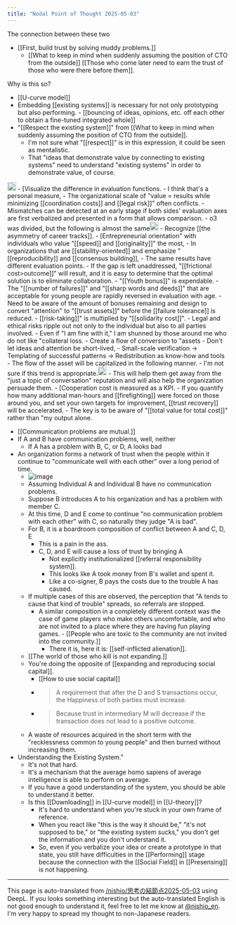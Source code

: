 ```yaml
---
title: "Nodal Point of Thought 2025-05-03"
---
```


The connection between these two
- [[First, build trust by solving muddy problems.]]
    - [[What to keep in mind when suddenly assuming the position of CTO from the outside]]
[[Those who come later need to earn the trust of those who were there before them]].

Why is this so?
- [[U-curve model]]
- Embedding [[existing systems]] is necessary for not only prototyping but also performing.
        - [[bouncing of ideas, opinions, etc. off each other to obtain a fine-tuned integrated whole]]
- "[[Respect the existing system]]" from [[What to keep in mind when suddenly assuming the position of CTO from the outside]].
    - I'm not sure what "[[respect]]" is in this expression, it could be seen as mentalistic.
    - That "ideas that demonstrate value by connecting to existing systems" need to understand "existing systems" in order to demonstrate value, of course.

<img src='https://scrapbox.io/api/pages/nishio-en/o3/icon' alt='o3.icon' height="19.5"/>
- [Visualize the difference in evaluation functions.
    - I think that's a personal measure,
    - The organizational scale of "value = results while minimizing [[coordination costs]] and [[legal risk]]" often conflicts.
    - Mismatches can be detected at an early stage if both sides' evaluation axes are first verbalized and presented in a form that allows comparison.
    - o3 was divided, but the following is almost the same<img src='https://scrapbox.io/api/pages/nishio-en/nishio/icon' alt='nishio.icon' height="19.5"/>
    - Recognize [[the asymmetry of career tracks]].
        - [Entrepreneurial orientation" with individuals who value "[[speed]] and [[originality]]" the most,
        - In organizations that are [[stability-oriented]] and emphasize "[[reproducibility]] and [[consensus building]],
        - The same results have different evaluation points.
        - If the gap is left unaddressed, "[[frictional cost>outcome]]" will result, and it is easy to determine that the optimal solution is to eliminate collaboration.
- "[[Youth bonus]]" is expendable.
    - The "[[number of failures]]" and "[[sharp words and deeds]]" that are acceptable for young people are rapidly reversed in evaluation with age.
    - Need to be aware of the amount of bonuses remaining and design to convert "attention" to "[[trust assets]]" before the [[failure tolerance]] is reduced.
    - [[risk-taking]]" is multiplied by "[[solidarity cost]]".
    - Legal and ethical risks ripple out not only to the individual but also to all parties involved.
    - Even if "I am fine with it," I am shunned by those around me who do not like "collateral loss.
- Create a flow of conversion to "assets
    - Don't let ideas and attention be short-lived,
    - Small-scale verification → Templating of successful patterns → Redistribution as know-how and tools
    - The flow of the asset will be capitalized in the following manner.
        - I'm not sure if this trend is appropriate.<img src='https://scrapbox.io/api/pages/nishio-en/nishio/icon' alt='nishio.icon' height="19.5"/>
    - This will help them get away from the "just a topic of conversation" reputation and will also help the organization persuade them.
- [Cooperation cost is measured as a KPI.
    - If you quantify how many additional man-hours and [[firefighting]] were forced on those around you, and set your own targets for improvement, [[trust recovery]] will be accelerated.
    - The key is to be aware of "[[total value for total cost]]" rather than "my output alone.


- [[Communication problems are mutual.]]
- If A and B have communication problems, well, neither
    - If A has a problem with B, C, or D, A looks bad
- An organization forms a network of trust when the people within it continue to "communicate well with each other" over a long period of time.
    - ![image](https://gyazo.com/3454525d404118d66ed50c87bceebe13/thumb/1000)
    - Assuming Individual A and Individual B have no communication problems.
    - Suppose B introduces A to his organization and has a problem with member C.
    - At this time, D and E come to continue "no communication problem with each other" with C, so naturally they judge "A is bad".
    - For B, it is a boardroom composition of conflict between A and C, D, E
        - This is a pain in the ass.
        - C, D, and E will cause a loss of trust by bringing A
            - Not explicitly institutionalized [[referral responsibility system]].
            - This looks like A took money from B's wallet and spent it.
            - Like a co-signer, B pays the costs due to the trouble A has caused.
    - If multiple cases of this are observed, the perception that "A tends to cause that kind of trouble" spreads, so referrals are stopped.
        - A similar composition in a completely different context was the case of game players who make others uncomfortable, and who are not invited to a place where they are having fun playing games.
                - [[People who are toxic to the community are not invited into the community.]]
            - There it is, here it is: [[self-inflicted alienation]].
    - [[The world of those who kill is not expanding.]]
    - You're doing the opposite of [[expanding and reproducing social capital]].
        - [[How to use social capital]]
        - > A requirement that after the D and S transactions occur, the Happiness of both parties must increase.
        - > Because trust in intermediary M will decrease if the transaction does not lead to a positive outcome.
    - A waste of resources acquired in the short term with the "recklessness common to young people" and then burned without increasing them.
- Understanding the Existing System."
    - It's not that hard.
    - It's a mechanism that the average homo sapiens of average intelligence is able to perform on average.
    - If you have a good understanding of the system, you should be able to understand it better.
    - Is this [[Downloading]] in [[U-curve model]] in [[U-theory]]?
        - It's hard to understand when you're stuck in your own frame of reference.
        - When you react like "this is the way it should be," "it's not supposed to be," or "the existing system sucks," you don't get the information and you don't understand it.
        - So, even if you verbalize your idea or create a prototype in that state, you still have difficulties in the [[Performing]] stage because the connection with the [[Social Field]] in [[Presensing]] is not happening.

---
This page is auto-translated from [/nishio/思考の結節点2025-05-03](https://scrapbox.io/nishio/思考の結節点2025-05-03) using DeepL. If you looks something interesting but the auto-translated English is not good enough to understand it, feel free to let me know at [@nishio_en](https://twitter.com/nishio_en). I'm very happy to spread my thought to non-Japanese readers.